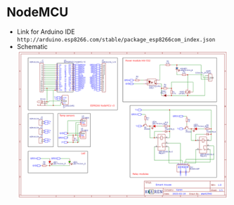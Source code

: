 # NodeMCU

* Link for Arduino IDE `http://arduino.esp8266.com/stable/package_esp8266com_index.json`
* Schematic  
![Иллюстрация к проекту](https://github.com/swat121/NodeMCU/raw/master/Schematic_ESP8266_2023-02-22.png)
